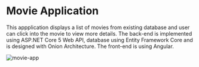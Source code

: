# Movie Application

This appplication displays a list of movies from existing database and user can click into the movie to view more details. The back-end is implemented using ASP.NET Core 5 Web API, database using Entity Framework Core and is designed with Onion Architecture. The front-end is using Angular. 

![movie-app](https://user-images.githubusercontent.com/91984671/138610289-b84af1a8-aeca-428a-9500-3e9a26de9b39.gif)

